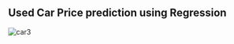 ## Used Car Price prediction using Regression

![car3](https://github.com/sumeetk123/Resale-Car-Price-prediction-using-Regression-/assets/105230723/522c0617-fa98-4dc3-b3ad-e29bc931983a)



